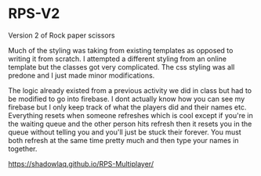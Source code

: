 # RPS-V2
Version 2 of Rock paper scissors


Much of the styling was taking from existing templates as opposed to writing it from scratch. I attempted a different styling from an online template but the classes got very complicated. The css styling was all predone and I just made minor modifications.

The logic already existed from a previous activity we did in class but had to be modified to go into firebase. I dont actually know how you can see my firebase but I only keep track of what the players did and their names etc. Everything resets when someone refreshes which is cool except if you're in the waiting queue and the other person hits refresh then it resets you in the queue without telling you and you'll just be stuck their forever. You must both refresh at the same time pretty much and then type your names in together.

https://shadowlaq.github.io/RPS-Multiplayer/
